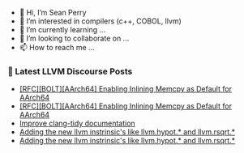 - 👋 Hi, I’m Sean Perry
- 👀 I’m interested in compilers (c++, COBOL, llvm)
- 🌱 I’m currently learning ...
- 💞️ I’m looking to collaborate on ...
- 📫 How to reach me ...

<!---
s66perry/s66perry is a ✨ special ✨ repository because its `README.md` (this file) appears on your GitHub profile.
You can click the Preview link to take a look at your changes.
--->
### 📕 Latest LLVM Discourse Posts

<!-- DISCOURSE-LLVM:START -->
- [[RFC][BOLT][AArch64] Enabling Inlining Memcpy as Default for AArch64](https://discourse.llvm.org/t/rfc-bolt-aarch64-enabling-inlining-memcpy-as-default-for-aarch64/88304#post_4)
- [[RFC][BOLT][AArch64] Enabling Inlining Memcpy as Default for AArch64](https://discourse.llvm.org/t/rfc-bolt-aarch64-enabling-inlining-memcpy-as-default-for-aarch64/88304#post_3)
- [Improve clang-tidy documentation](https://discourse.llvm.org/t/improve-clang-tidy-documentation/88305#post_10)
- [Adding the new llvm instrinsic&#39;s like llvm.hypot.* and llvm.rsqrt.*](https://discourse.llvm.org/t/adding-the-new-llvm-instrinsics-like-llvm-hypot-and-llvm-rsqrt/88328#post_2)
- [Adding the new llvm instrinsic&#39;s like llvm.hypot.* and llvm.rsqrt.*](https://discourse.llvm.org/t/adding-the-new-llvm-instrinsics-like-llvm-hypot-and-llvm-rsqrt/88328#post_1)
<!-- DISCOURSE-LLVM:END -->
